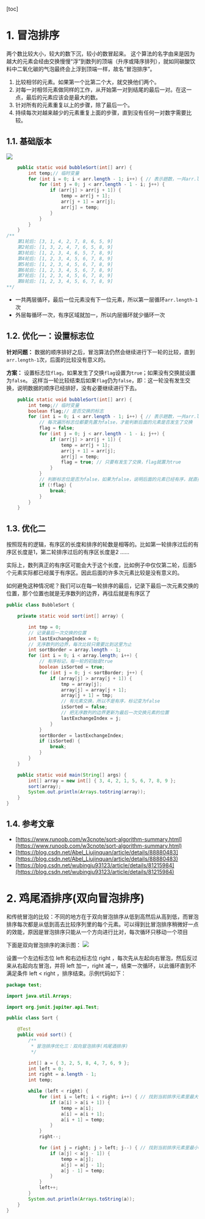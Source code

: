 [toc]

# 1. 冒泡排序

两个数比较大小，较大的数下沉，较小的数冒起来。
这个算法的名字由来是因为越大的元素会经由交换慢慢“浮”到数列的顶端（升序或降序排列），就如同碳酸饮料中二氧化碳的气泡最终会上浮到顶端一样，故名“冒泡排序”。

1. 比较相邻的元素。如果第一个比第二个大，就交换他们两个。
2. 对每一对相邻元素做同样的工作，从开始第一对到结尾的最后一对。在这一点，最后的元素应该会是最大的数。
3. 针对所有的元素重复以上的步骤，除了最后一个。
4. 持续每次对越来越少的元素重复上面的步骤，直到没有任何一对数字需要比较。

## 1.1. 基础版本

![](http://fang.images.fangwenzheng.top/冒泡排序001.png)

```java
	public static void bubbleSort(int[] arr) {
		int temp;// 临时变量
		for (int i = 0; i < arr.length - 1; i++) { // 表示趟数，一共arr.length-1次。
			for (int j = 0; j < arr.length - 1 - i; j++) {
				if (arr[j] > arr[j + 1]) {
					temp = arr[j + 1];
					arr[j + 1] = arr[j];
					arr[j] = temp;
				}
			}
		}
	}
/**
    第1轮后: [3, 1, 4, 2, 7, 8, 6, 5, 9]
    第2轮后: [1, 3, 2, 4, 7, 6, 5, 8, 9]
    第3轮后: [1, 2, 3, 4, 6, 5, 7, 8, 9]
    第4轮后: [1, 2, 3, 4, 5, 6, 7, 8, 9]
    第5轮后: [1, 2, 3, 4, 5, 6, 7, 8, 9]
    第6轮后: [1, 2, 3, 4, 5, 6, 7, 8, 9]
    第7轮后: [1, 2, 3, 4, 5, 6, 7, 8, 9]
    第8轮后: [1, 2, 3, 4, 5, 6, 7, 8, 9]
**/
```
- 一共两层循环，最后一位元素没有下一位元素，所以第一层循环`arr.length-1`次
- 外层每循环一次，有序区域就加一，所以内层循环就少循环一次

## 1.2. 优化一：设置标志位

**针对问题：**
数据的顺序排好之后，冒泡算法仍然会继续进行下一轮的比较，直到`arr.length-1`次，后面的比较没有意义的。

**方案：**
设置标志位`flag`，如果发生了交换`flag`设置为`true`；如果没有交换就设置为`false`。
这样当一轮比较结束后如果`flag`仍为`false`，即：这一轮没有发生交换，说明数据的顺序已经排好，没有必要继续进行下去。

```java
	public static void bubbleSort(int[] arr) {
		int temp;// 临时变量
		boolean flag;// 是否交换的标志
		for (int i = 0; i < arr.length - 1; i++) { // 表示趟数，一共arr.length-1次。
			// 每次遍历标志位都要先置为false，才能判断后面的元素是否发生了交换
			flag = false;
			for (int j = 0; j < arr.length - 1 - i; j++) {
				if (arr[j] > arr[j + 1]) {
					temp = arr[j + 1];
					arr[j + 1] = arr[j];
					arr[j] = temp;
					flag = true; // 只要有发生了交换，flag就置为true
				}
			}
			// 判断标志位是否为false，如果为false，说明后面的元素已经有序，就直接return
			if (!flag) {
				break;
			}
		}
	}
```
## 1.3. 优化二

按照现有的逻辑，有序区的长度和排序的轮数是相等的。比如第一轮排序过后的有序区长度是1，第二轮排序过后的有序区长度是2 ......

实际上，数列真正的有序区可能会大于这个长度，比如例子中仅仅第二轮，后面5个元素实际都已经属于有序区。因此后面的许多次元素比较是没有意义的。

如何避免这种情况呢？我们可以在每一轮排序的最后，记录下最后一次元素交换的位置，那个位置也就是无序数列的边界，再往后就是有序区了
```java
public class BubbleSort {

	private static void sort(int[] array) {

		int tmp = 0;
		// 记录最后一次交换的位置
		int lastExchangeIndex = 0;
		// 无序数列的边界，每次比较只需要比到这里为止
		int sortBorder = array.length - 1;
		for (int i = 0; i < array.length; i++) {
			// 有序标记，每一轮的初始是true
			boolean isSorted = true;
			for (int j = 0; j < sortBorder; j++) {
				if (array[j] > array[j + 1]) {
					tmp = array[j];
					array[j] = array[j + 1];
					array[j + 1] = tmp;
					// 有元素交换，所以不是有序，标记变为false
					isSorted = false;
					// 把无序数列的边界更新为最后一次交换元素的位置
					lastExchangeIndex = j;
				}
			}
			sortBorder = lastExchangeIndex;
			if (isSorted) {
				break;
			}
		}
	}

	public static void main(String[] args) {
		int[] array = new int[] { 3, 4, 2, 1, 5, 6, 7, 8, 9 };
		sort(array);
		System.out.println(Arrays.toString(array));
	}
}

```

## 1.4. 参考文章
- [https://www.runoob.com/w3cnote/sort-algorithm-summary.html](https://www.runoob.com/w3cnote/sort-algorithm-summary.html)
- [https://blog.csdn.net/Abel_Liujinquan/article/details/88880483](https://blog.csdn.net/Abel_Liujinquan/article/details/88880483)
- [https://blog.csdn.net/wubingju93123/article/details/81215984](https://blog.csdn.net/wubingju93123/article/details/81215984)


# 2. 鸡尾酒排序(双向冒泡排序)

和传统冒泡的比较：不同的地方在于双向冒泡排序从低到高然后从高到低，而冒泡排序每次都是从低到高去比较序列里的每个元素。可以得到比冒泡排序稍微好一点的效能，原因是冒泡排序只能从一个方向进行比对，每次循环只移动一个项目

下面是双向冒泡排序的演示图：
![](http://fang.images.fangwenzheng.top/双向冒泡001.png)

设置一个左边标志位 left 和右边标志位 right ，每次先从左起向右冒泡，然后反过来从右起向左冒泡，并将 left 加一，right 减一，结束一次循环，以此循环直到不满足条件 left < right ，排序结束。示例代码如下：
```java
package test;

import java.util.Arrays;

import org.junit.jupiter.api.Test;

public class Sort {

	@Test
	public void sort() {
		/**
		 * 冒泡排序优化三：双向冒泡排序(鸡尾酒排序)
		 */

		int[] a = { 3, 2, 5, 8, 4, 7, 6, 9 };
		int left = 0;
		int right = a.length - 1;
		int temp;

		while (left < right) {
			for (int i = left; i < right; i++) { // 找到当前排序元素里最大的那个，放在右侧
				if (a[i] > a[i + 1]) {
					temp = a[i];
					a[i] = a[i + 1];
					a[i + 1] = temp;
				}
			}
			right--;

			for (int j = right; j > left; j--) { // 找到当前排序元素里最小的那个，放在左侧
				if (a[j] < a[j - 1]) {
					temp = a[j];
					a[j] = a[j - 1];
					a[j - 1] = temp;
				}
			}
			left++;
		}
		System.out.println(Arrays.toString(a));
	}
}
```


























